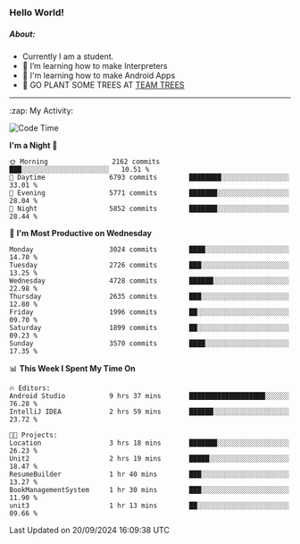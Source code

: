 ### Hello World!

##### About:
- Currently I am a student.
- 🌱 I’m learning how to make Interpreters
- 🌱 I'm learning how to make Android Apps
- 🌱 GO PLANT SOME TREES AT [TEAM TREES](https://teamtrees.org/)

---
  <summary>:zap: My Activity:</summary>
  
<!--START_SECTION:waka-->
![Code Time](http://img.shields.io/badge/Code%20Time-1%2C472%20hrs%2029%20mins-blue)

**I'm a Night 🦉** 

```text
🌞 Morning                2162 commits        ███░░░░░░░░░░░░░░░░░░░░░░   10.51 % 
🌆 Daytime                6793 commits        ████████░░░░░░░░░░░░░░░░░   33.01 % 
🌃 Evening                5771 commits        ███████░░░░░░░░░░░░░░░░░░   28.04 % 
🌙 Night                  5852 commits        ███████░░░░░░░░░░░░░░░░░░   28.44 % 
```
📅 **I'm Most Productive on Wednesday** 

```text
Monday                   3024 commits        ████░░░░░░░░░░░░░░░░░░░░░   14.70 % 
Tuesday                  2726 commits        ███░░░░░░░░░░░░░░░░░░░░░░   13.25 % 
Wednesday                4728 commits        ██████░░░░░░░░░░░░░░░░░░░   22.98 % 
Thursday                 2635 commits        ███░░░░░░░░░░░░░░░░░░░░░░   12.80 % 
Friday                   1996 commits        ██░░░░░░░░░░░░░░░░░░░░░░░   09.70 % 
Saturday                 1899 commits        ██░░░░░░░░░░░░░░░░░░░░░░░   09.23 % 
Sunday                   3570 commits        ████░░░░░░░░░░░░░░░░░░░░░   17.35 % 
```


📊 **This Week I Spent My Time On** 

```text
🔥 Editors: 
Android Studio           9 hrs 37 mins       ███████████████████░░░░░░   76.28 % 
IntelliJ IDEA            2 hrs 59 mins       ██████░░░░░░░░░░░░░░░░░░░   23.72 % 

🐱‍💻 Projects: 
Location                 3 hrs 18 mins       ███████░░░░░░░░░░░░░░░░░░   26.23 % 
Unit2                    2 hrs 19 mins       █████░░░░░░░░░░░░░░░░░░░░   18.47 % 
ResumeBuilder            1 hr 40 mins        ███░░░░░░░░░░░░░░░░░░░░░░   13.27 % 
BookManagementSystem     1 hr 30 mins        ███░░░░░░░░░░░░░░░░░░░░░░   11.90 % 
unit3                    1 hr 13 mins        ██░░░░░░░░░░░░░░░░░░░░░░░   09.66 % 
```


 Last Updated on 20/09/2024 16:09:38 UTC
<!--END_SECTION:waka-->
